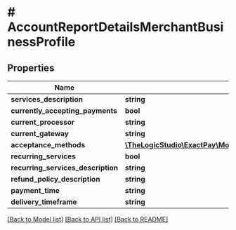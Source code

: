 # # AccountReportDetailsMerchantBusinessProfile

## Properties

Name | Type | Description | Notes
------------ | ------------- | ------------- | -------------
**services_description** | **string** |  | [optional]
**currently_accepting_payments** | **bool** |  | [optional]
**current_processor** | **string** |  | [optional]
**current_gateway** | **string** |  | [optional]
**acceptance_methods** | [**\TheLogicStudio\ExactPay\Model\AccountReportDetailsMerchantBusinessProfileAcceptanceMethods**](AccountReportDetailsMerchantBusinessProfileAcceptanceMethods.md) |  | [optional]
**recurring_services** | **bool** |  | [optional]
**recurring_services_description** | **string** |  | [optional]
**refund_policy_description** | **string** |  | [optional]
**payment_time** | **string** |  | [optional]
**delivery_timeframe** | **string** |  | [optional]

[[Back to Model list]](../../README.md#models) [[Back to API list]](../../README.md#endpoints) [[Back to README]](../../README.md)
